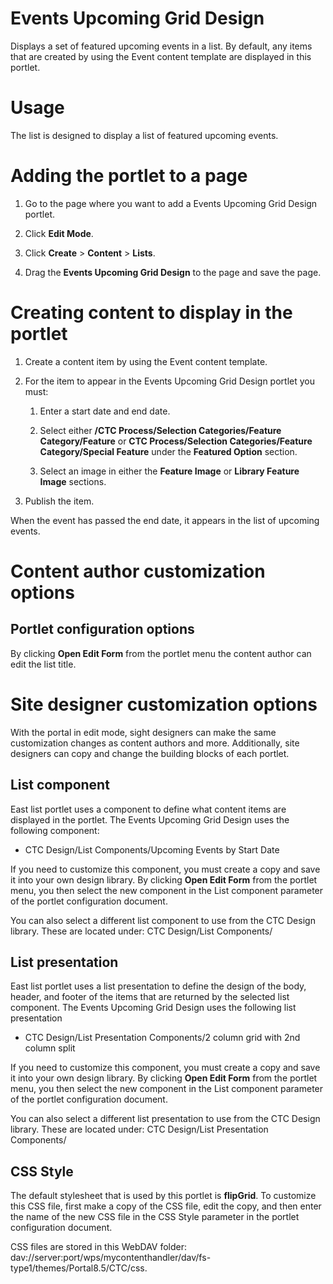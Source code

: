 # Events Upcoming Grid Design

Displays a set of featured upcoming events in a list. By default, any items that are created by using the Event content template are displayed in this portlet.


# Usage

The list is designed to display a list of featured upcoming events.

# Adding the portlet to a page

1.  Go to the page where you want to add a Events Upcoming Grid Design portlet.

2.  Click **Edit Mode**.

3.  Click **Create** \> **Content** \> **Lists**.

4.  Drag the **Events Upcoming Grid Design** to the page and save the page.


# Creating content to display in the portlet

1.  Create a content item by using the Event content template.

2.  For the item to appear in the Events Upcoming Grid Design portlet you must:

    1.  Enter a start date and end date.

    2.  Select either **/CTC Process/Selection Categories/Feature Category/Feature** or **CTC Process/Selection Categories/Feature Category/Special Feature** under the **Featured Option** section.

    3.  Select an image in either the **Feature Image** or **Library Feature Image** sections.

3.  Publish the item.


When the event has passed the end date, it appears in the list of upcoming events.

# Content author customization options

## Portlet configuration options

By clicking **Open Edit Form** from the portlet menu the content author can edit the list title.

# Site designer customization options

With the portal in edit mode, sight designers can make the same customization changes as content authors and more. Additionally, site designers can copy and change the building blocks of each portlet.

## List component

East list portlet uses a component to define what content items are displayed in the portlet. The Events Upcoming Grid Design uses the following component:

-   CTC Design/List Components/Upcoming Events by Start Date

If you need to customize this component, you must create a copy and save it into your own design library. By clicking **Open Edit Form** from the portlet menu, you then select the new component in the List component parameter of the portlet configuration document.

You can also select a different list component to use from the CTC Design library. These are located under: CTC Design/List Components/

## List presentation

East list portlet uses a list presentation to define the design of the body, header, and footer of the items that are returned by the selected list component. The Events Upcoming Grid Design uses the following list presentation

-   CTC Design/List Presentation Components/2 column grid with 2nd column split

If you need to customize this component, you must create a copy and save it into your own design library. By clicking **Open Edit Form** from the portlet menu, you then select the new component in the List component parameter of the portlet configuration document.

You can also select a different list presentation to use from the CTC Design library. These are located under: CTC Design/List Presentation Components/

## CSS Style

The default stylesheet that is used by this portlet is **flipGrid**. To customize this CSS file, first make a copy of the CSS file, edit the copy, and then enter the name of the new CSS file in the CSS Style parameter in the portlet configuration document.

CSS files are stored in this WebDAV folder: dav://server:port/wps/mycontenthandler/dav/fs-type1/themes/Portal8.5/CTC/css.

